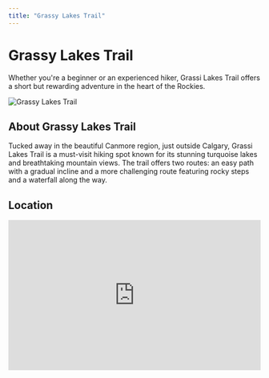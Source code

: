 ```yaml
---
title: "Grassy Lakes Trail"
---
```


<div class="hero-container sub-page text-center py-5">
  <div class="hero">
    <h1 class="display-4 fw-bold">Grassy Lakes Trail</h1>
    <p class="lead">Whether you're a beginner or an experienced hiker, Grassi Lakes Trail offers a short but rewarding adventure in the heart of the Rockies.</p>
  </div>
</div>

<section class="restaurant-details">
  <img src="/assets/grassy-lakes-small.jpg" alt="Grassy Lakes Trail" class="img-fluid mb-4">
  <h2>About Grassy Lakes Trail</h2>
  <p>Tucked away in the beautiful Canmore region, just outside Calgary, Grassi Lakes Trail is a must-visit hiking spot known for its stunning turquoise lakes and breathtaking mountain views. The trail offers two routes: an easy path with a gradual incline and a more challenging route featuring rocky steps and a waterfall along the way. </p>

  <h2>Location</h2>
  <div id="map">
    <!-- Embed Google Maps -->
 <iframe src="https://www.google.com/maps/embed?pb=!1m18!1m12!1m3!1d2506.6315620396886!2d-115.4056405238998!3d51.0783510419567!2m3!1f0!2f0!3f0!3m2!1i1024!2i768!4f13.1!3m3!1m2!1s0x5370c612bac1b305%3A0x57a3015664dee2d3!2sGrassi%20Lakes%20Trail%2C%20Canmore%2C%20AB%20T1W%202T5%2C%20Canada!5e0!3m2!1sen!2sus!4v1743691670548!5m2!1sen!2sus" width="100%" height="300" style="border:0;" allowfullscreen="" loading="lazy" referrerpolicy="no-referrer-when-downgrade"></iframe>
  </div>
</section>

<Footer />